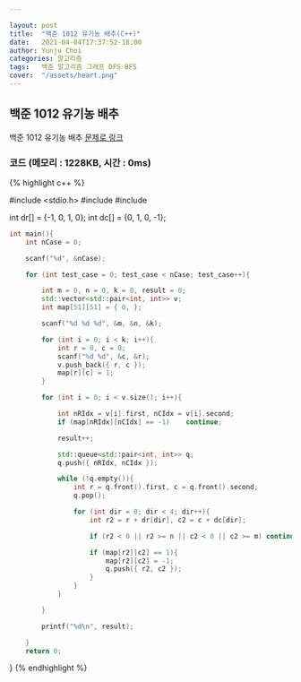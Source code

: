 ```yaml
---

layout: post
title:  "백준 1012 유기농 배추(C++)"
date:   2021-04-04T17:37:52-18:00
author: Yunju Choi
categories: 알고리즘
tags:	백준 알고리즘 그래프 DFS BFS
cover:  "/assets/heart.png"
---
```


## 백준 1012 유기농 배추

백준 1012 유기농 배추 [문제로 링크][유기농배추]



### 코드 (메모리 : 1228KB, 시간 : 0ms)

{% highlight c++ %}

#include <stdio.h>
#include <queue>
#include <vector>



int dr[] = {-1, 0, 1, 0};
int dc[] = {0, 1, 0, -1};



```c++
int main(){
    int nCase = 0;

    scanf("%d", &nCase);

    for (int test_case = 0; test_case < nCase; test_case++){

        int m = 0, n = 0, k = 0, result = 0;
        std::vector<std::pair<int, int>> v;
        int map[51][51] = { 0, };

        scanf("%d %d %d", &m, &n, &k);

        for (int i = 0; i < k; i++){
            int r = 0, c = 0;
            scanf("%d %d", &c, &r);
            v.push_back({ r, c });
            map[r][c] = 1;
        }

        for (int i = 0; i < v.size(); i++){

            int nRIdx = v[i].first, nCIdx = v[i].second;
            if (map[nRIdx][nCIdx] == -1)	continue;

            result++;

            std::queue<std::pair<int, int>> q;
            q.push({ nRIdx, nCIdx });

            while (!q.empty()){
                int r = q.front().first, c = q.front().second;
                q.pop();

                for (int dir = 0; dir < 4; dir++){
                    int r2 = r + dr[dir], c2 = c + dc[dir];

                    if (r2 < 0 || r2 >= n || c2 < 0 || c2 >= m)	continue;

                    if (map[r2][c2] == 1){
                        map[r2][c2] = -1;
                        q.push({ r2, c2 });
                    }
                }
            }

        }

        printf("%d\n", result);

    }
    return 0;
```
}
{% endhighlight %}

[유기농배추]: https://www.acmicpc.net/problem/1012